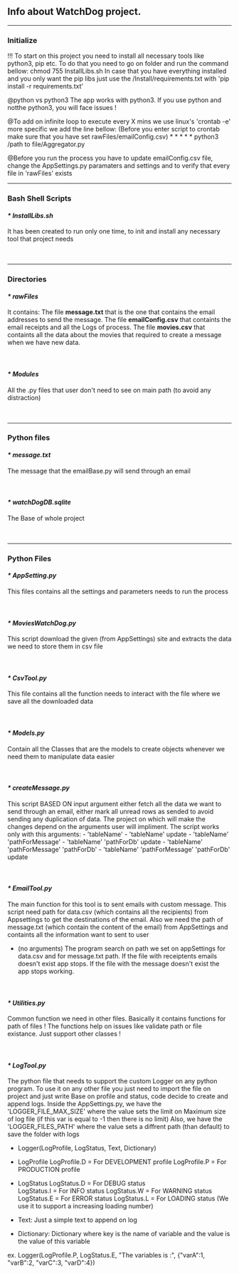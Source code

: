 <h2><b>Info about WatchDog project.</b></h2>

_________________________________
<h3><b>Initialize</h3></b>

!!! To start on this project you need to install all necessary tools like python3, pip etc. To do that you need to go on folder and run the command bellow:
chmod 755 InstallLibs.sh
In case that you have everything installed and you only want the pip libs just use the /Install/requirements.txt with 'pip install -r requirements.txt'

@python vs python3
The app works with python3. If you use python and notthe python3, you will face issues !

@To add on infinite loop to execute every X mins we use linux's 'crontab -e' more specific we add the 
line bellow: (Before you enter script to crontab make sure that you have set rawFiles/emailConfig.csv)
\* \* \* \* \* python3 /path to file/Aggregator.py


@Before you run the process you have to update emailConfig.csv file, change the AppSettings.py paramaters and settings and to verify that every file in 'rawFiles' exists
_________________________________
<h3><b>Bash Shell Scripts</h3></b>

<h4><i> * InstallLibs.sh</h4></i>
It has been created to run only one time, to init and install any necessary tool that project needs
<br><br><br>

_________________________________
<h3><b>Directories</h3></b>

<h4><i> * rawFiles</h4></i>
It contains: 
The file <b>message.txt</b> that is the one that contains the email addresses to send the message. 
The file <b>emailConfig.csv</b> that containts the email receipts and all the Logs of process.
The file <b>movies.csv</b> that containts all the data about the movies that required to create a message when we have new data.
<br><br><br>

<h4><i> * Modules</h4></i>
All the .py files that user don't need to see on main path (to avoid any distraction)
<br><br><br>

_________________________________
<h3><b>Python files</h3></b>

<h4><i> * message.txt</h4></i>
The message that the emailBase.py will send through an email
<br><br><br>

<h4><i> * watchDogDB.sqlite</h4></i>
The Base of whole project
<br><br><br>

_________________________________
<h3><b>Python Files</h3></b>

<h4><i> * AppSetting.py</h4></i> 
This files contains all the settings and parameters needs to run the process
<br><br><br>

<h4><i> * MoviesWatchDog.py</h4></i> 
This script download the given (from AppSettings) site and extracts the data we need to store them in csv file
<br><br><br>

<h4><i> * CsvTool.py</h4></i> 
This file contains all the function needs to interact with the file where we save all the downloaded data
<br><br><br>

<h4><i> * Models.py</h4></i> 
Contain all the Classes that are the models to create objects whenever we need them to manipulate data easier
<br><br><br>


<h4><i> * createMessage.py</h4></i>
This script BASED ON input argument either fetch all the data we want to send through an email, either mark all unread rows as sended to avoid sending any duplication of data. The project on which will make the changes
depend on the arguments user will impliment.
The script works only with this arguments:
	- 'tableName'
    - 'tableName' update
    - 'tableName' 'pathForMessage'
    - 'tableName' 'pathForDb' update
    - 'tableName' 'pathForMessage' 'pathForDb'
    - 'tableName' 'pathForMessage' 'pathForDb' update
<br><br><br>


<h4><i> * EmailTool.py</h4></i> 
The main function for this tool is to sent emails with custom message. This script need path for data.csv (which contains all the recipients) from Appsettings to get the destinations of the email. Also we need the path of message.txt (which contain the content of the email) from AppSettings and containts all the information want to sent to user

- (no arguments) 
The program search on path we set on appSettings for data.csv and for message.txt path. 
If the file with receiptents emails doesn't exist app stops.
If the file with the message doesn't exist the app stops working.
<br><br><br>

<h4><i> * Utilities.py</h4></i>
Common function we need in other files. Basically it contains functions for path of files
! The functions help on issues like validate path or file existance. Just support other classes !
<br><br><br>

<h4><i> * LogTool.py</h4></i> 
The python file that needs to support the custom Logger on any python program. To use it on any other file you just need to import the file on project and just write 
Base on profile and status, code decide to create and append logs.
Inside the AppSettings.py, we have the 'LOGGER_FILE_MAX_SIZE' where the value sets the limit on Maximum size of log file (if this var is equal to -1 then there is no limit)
Also, we have the 'LOGGER_FILES_PATH' where the value sets a diffrent path (than default) to save the folder with logs

* Logger(LogProfile, LogStatus, Text, Dictionary)

- LogProfile
    LogProfile.D = For DEVELOPMENT profile
    LogProfile.P = For PRODUCTION profile
    
- LogStatus
    LogStatus.D = For DEBUG status    
    LogStatus.I = For INFO status
    LogStatus.W = For WARNING status
    LogStatus.E = For ERROR status
    LogStatus.L = For LOADING status (We use it to support a increasing loading number)
    
- Text: Just a simple text to append on log

- Dictionary: Dictionary where key is the name of variable and the value is the value of this variable 

ex. Logger(LogProfile.P, LogStatus.E, "The variables is :", {"varA":1, "varB":2, "varC":3, "varD":4})

